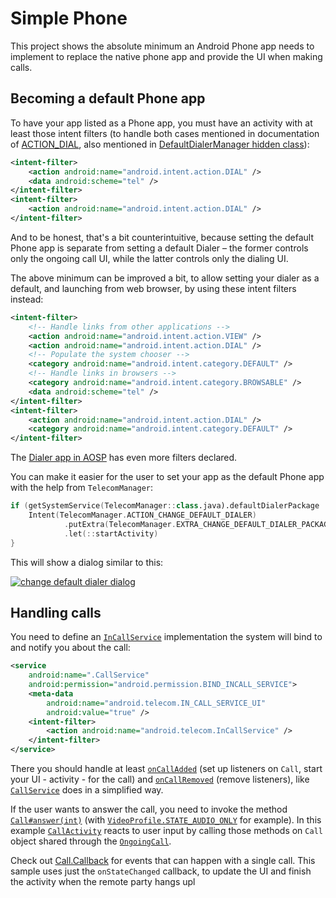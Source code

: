 # Simple Phone

This project shows the absolute minimum an Android Phone app needs to implement to replace the native phone app and provide the UI when making calls.

## Becoming a default Phone app

To have your app listed as a Phone app, you must have an activity with at least those intent filters (to handle both cases mentioned in documentation of [ACTION_DIAL][1], also mentioned in [DefaultDialerManager hidden class][2]):

```xml
<intent-filter>
    <action android:name="android.intent.action.DIAL" />
    <data android:scheme="tel" />
</intent-filter>
<intent-filter>
    <action android:name="android.intent.action.DIAL" />
</intent-filter>
```

And to be honest, that's a bit counterintuitive, because setting the default Phone app is separate from setting a default Dialer – the former controls only the ongoing call UI, while the latter controls only the dialing UI.

The above minimum can be improved a bit, to allow setting your dialer as a default, and launching from web browser, by using these intent filters instead:

```xml
<intent-filter>
    <!-- Handle links from other applications -->
    <action android:name="android.intent.action.VIEW" />
    <action android:name="android.intent.action.DIAL" />
    <!-- Populate the system chooser -->
    <category android:name="android.intent.category.DEFAULT" />
    <!-- Handle links in browsers -->
    <category android:name="android.intent.category.BROWSABLE" />
    <data android:scheme="tel" />
</intent-filter>
<intent-filter>
    <action android:name="android.intent.action.DIAL" />
    <category android:name="android.intent.category.DEFAULT" />
</intent-filter>
```

The [Dialer app in AOSP][3] has even more filters declared.

You can make it easier for the user to set your app as the default Phone app with the help from `TelecomManager`:

```kotlin
if (getSystemService(TelecomManager::class.java).defaultDialerPackage != packageName) {
    Intent(TelecomManager.ACTION_CHANGE_DEFAULT_DIALER)
            .putExtra(TelecomManager.EXTRA_CHANGE_DEFAULT_DIALER_PACKAGE_NAME, packageName)
            .let(::startActivity)
}
```

This will show a dialog similar to this:

[![change default dialer dialog][4]][4]

  [1]: https://developer.android.com/reference/android/content/Intent.html#ACTION_DIAL
  [2]: https://android.googlesource.com/platform/frameworks/base/+/master/telecomm/java/android/telecom/DefaultDialerManager.java#144
  [3]: https://android.googlesource.com/platform/packages/apps/Dialer/+/nougat-release/AndroidManifest.xml#79
  [4]: https://i.stack.imgur.com/awS6u.png

## Handling calls

You need to define an [`InCallService`][5] implementation the system will bind to and notify you about the call:

```xml
<service
    android:name=".CallService"
    android:permission="android.permission.BIND_INCALL_SERVICE">
    <meta-data
        android:name="android.telecom.IN_CALL_SERVICE_UI"
        android:value="true" />
    <intent-filter>
        <action android:name="android.telecom.InCallService" />
    </intent-filter>
</service>
```

There you should handle at least [`onCallAdded`][6] (set up listeners on `Call`, start your UI - activity - for the call) and [`onCallRemoved`][7] (remove listeners), like [`CallService`](app/src/main/java/com/github/arekolek/phone/CallService.kt) does in a simplified way.

If the user wants to answer the call, you need to invoke the method [`Call#answer(int)`][8] (with [`VideoProfile.STATE_AUDIO_ONLY`][9] for example). In this example [`CallActivity`](app/src/main/java/com/github/arekolek/phone/CallActivity.kt) reacts to user input by calling those methods on `Call` object shared through the [`OngoingCall`](app/src/main/java/com/github/arekolek/phone/OngoingCall.kt).

Check out [Call.Callback][10] for events that can happen with a single call. This sample uses just the `onStateChanged` callback, to update the UI and finish the activity when the remote party hangs upl

  [5]: https://developer.android.com/reference/android/telecom/InCallService.html
  [6]: https://developer.android.com/reference/android/telecom/InCallService.html#onCallAdded(android.telecom.Call)
  [7]: https://developer.android.com/reference/android/telecom/InCallService.html#onCallRemoved(android.telecom.Call)
  [8]: https://developer.android.com/reference/android/telecom/Call.html#answer(int)
  [9]: https://developer.android.com/reference/android/telecom/VideoProfile.html#STATE_AUDIO_ONLY
  [10]: https://developer.android.com/reference/android/telecom/Call.Callback.html
